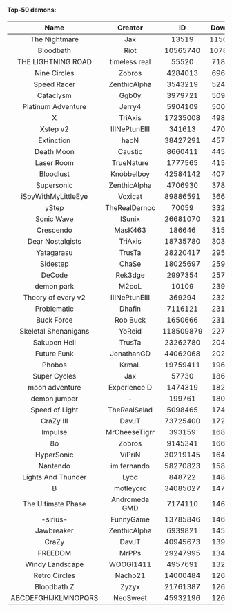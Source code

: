 #### Top-50 demons:

| Name | Creator | ID | Downloads | Likes |
|:---:|:---:|:---:|:---:|:---:|
| The Nightmare | Jax | 13519 | 115623426 | 5653114
| Bloodbath | Riot | 10565740 | 107840579 | 4816218
| THE LIGHTNING ROAD | timeless real | 55520 | 71899373 | 3117216
| Nine Circles | Zobros | 4284013 | 69663860 | 3442387
| Speed Racer | ZenthicAlpha | 3543219 | 52455597 | 2486030
| Cataclysm | Ggb0y | 3979721 | 50979006 | 1453663
| Platinum Adventure | Jerry4 | 5904109 | 50084629 | 2888394
| X | TriAxis | 17235008 | 49880885 | 2311700
| Xstep v2 | IIINePtunEIII | 341613 | 47064368 | 1666549
| Extinction | haoN | 38427291 | 45772270 | 1440574
| Death Moon  | Caustic | 8660411 | 44514259 | 2063008
| Laser Room | TrueNature | 1777565 | 41539595 | 1234177
| Bloodlust | Knobbelboy | 42584142 | 40784491 | 1120503
| Supersonic | ZenthicAlpha | 4706930 | 37875740 | 1645103
| iSpyWithMyLittleEye | Voxicat | 89886591 | 36639063 | 2503979
| yStep | TheRealDarnoc | 70059 | 33286139 | 1086791
| Sonic Wave | lSunix | 26681070 | 32143416 | 953204
| Crescendo | MasK463 | 186646 | 31541265 | 1061124
| Dear Nostalgists | TriAxis | 18735780 | 30398998 | 1480418
| Yatagarasu  | TrusTa | 28220417 | 29548981 | 1059513
| Sidestep | ChaSe | 18025697 | 25971030 | 1055598
| DeCode | Rek3dge | 2997354 | 25792108 | 1091515
| demon park | M2coL | 10109 | 23917860 | 775196
| Theory of every v2 | IIINePtunEIII | 369294 | 23228215 | 805818
| Problematic | Dhafin | 7116121 | 23125329 | 1134500
| Buck Force | Rob Buck | 1650666 | 23117810 | 593283
| Skeletal Shenanigans | YoReid | 118509879 | 22762561 | 1281719
| Sakupen Hell | TrusTa | 23262780 | 20431686 | 586970
| Future Funk | JonathanGD | 44062068 | 20243997 | 864374
| Phobos | KrmaL | 19759411 | 19609850 | 671776
| Super Cycles | Jax | 57730 | 18686385 | 657445
| moon adventure | Experience D | 1474319 | 18230244 | 511670
| demon jumper | - | 199761 | 18094538 | 621448
| Speed of Light | TheRealSalad | 5098465 | 17425328 | 785394
| CraZy III | DavJT | 73725400 | 17212916 | 818683
| Impulse | MrCheeseTigrr | 393159 | 16841508 | 822088
| 8o | Zobros | 9145341 | 16611829 | 791883
| HyperSonic | ViPriN | 30219145 | 16475496 | 558970
| Nantendo | im fernando | 58270823 | 15814511 | 853764
| Lights And Thunder | Lyod | 848722 | 14880637 | 677233
| B | motleyorc | 34085027 | 14719715 | 758173
| The Ultimate Phase | Andromeda GMD | 7174110 | 14680637 | 531753
| -sirius- | FunnyGame | 13785846 | 14635760 | 813217
| Jawbreaker | ZenthicAlpha | 6939821 | 14554002 | 728186
| CraZy | DavJT | 40945673 | 13931360 | 584621
| FREEDOM | MrPPs | 29247995 | 13490995 | 631188
| Windy Landscape | WOOGI1411 | 4957691 | 13223301 | 708413
| Retro Circles | Nacho21 | 14000484 | 12687942 | 748083
| Bloodbath Z | Zyzyx | 21761387 | 12668338 | 380436
| ABCDEFGHIJKLMNOPQRS | NeoSweet | 45932196 | 12604522 | 768920
